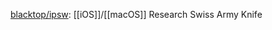





[blacktop/ipsw](https://github.com/blacktop/ipsw): [[iOS]]/[[macOS]] Research Swiss Army Knife






